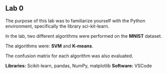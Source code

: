 ## Lab 0

The purpose of this lab was to familiarize yourself with the Python environment, specifically the library sci-kit-learn. 

In the lab, two different algorithms were performed on the **MNIST** dataset. 

The algorithms were: **SVM** and **K-means**.

The confusion matrix for each algorithm was also evaluated.   

**Libraries:** Scikit-learn, pandas, NumPy, matplotlib
**Software:** VSCode 
